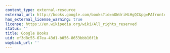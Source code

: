 ```yaml
---
content_type: external-resource
external_url: http://books.google.com/books?id=nOWdriHLHgQC&pg=PAfrontcover
has_external_license_warning: true
license: https://en.wikipedia.org/wiki/All_rights_reserved
status: ''
title: Google Books
uid: ef3d8c55-67ea-43d1-b056-8653bbb16f1b
wayback_url: ''
---
```

